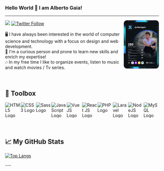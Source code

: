 
### Hello World 👋 I am Alberto Gaia!
---
<html>
<div style="display:flex">
    <div>
        <a href="https://www.linkedin.com/in/alberto-gaia/" target="_new"><img src="https://img.shields.io/badge/Linkedin-Connect-informational"></a> <a href="https://twitter.com/AlbertoGaiaDev" target="_blank"><img alt="Twitter Follow" src="https://img.shields.io/twitter/follow/AlbertoGaiaDev?style=social"></a>
        <br />
        <br />
        🖥 I have always been interested in the world of computer science and technology with a focus on design and web development.</br>
        👾 I'm a curious person and prone to learn new skills and enrich my expertise! 
        <br />
        🎶 In my free time I like to organize events, listen to music and watch movies / Tv series.
    </div>
    <div>
        <a href="https://app.daily.dev/albertogaia"><img src="https://github.com/albertogaia/albertogaia/blob/main/devcard.svg" width="250" alt="Alberto Gaia's Dev Card"/></a> 
    </div>
 </div>



<br />
<br />
<h2>🧰 Toolbox </h2>
<div style="display:flex; justify-content: space-around">
<img src="https://cdn.worldvectorlogo.com/logos/html5.svg" alt="HTML5 Logo" width="50" height="50"/> <img src="https://cdn.worldvectorlogo.com/logos/css-3.svg" alt="CSS3 Logo" width="50" height="50"/><img src="https://cdn.worldvectorlogo.com/logos/sass-1.svg" alt="Sass Logo" width="50" height="50"/>
<img src="https://cdn.worldvectorlogo.com/logos/javascript-1.svg" alt="JavaScript Logo" width="50" height="50"/><img src="https://cdn.worldvectorlogo.com/logos/vue-js-1.svg" alt="VueJS Logo" width="50" height="50"/><img src="https://cdn.worldvectorlogo.com/logos/react-2.svg" alt="React JS Logo" width="50" height="50"/><img src="https://cdn.worldvectorlogo.com/logos/php.svg" alt="PHP Logo" width="50" height="50"/><img src="https://cdn.worldvectorlogo.com/logos/laravel-1.svg" alt="Laravel Logo" width="50" height="50"/><img src="https://cdn.worldvectorlogo.com/logos/nodejs-1.svg" alt="NodeJS Logo" width="50" height="50"/><img src="https://cdn.worldvectorlogo.com/logos/mysql-2.svg" alt="MySQL Logo" width="50" height="50"/>
</div>
<br />
<br />
<h2> &#x1f4c8; My GitHub Stats </h2>


  
[![Top Langs](https://github-readme-stats.vercel.app/api/top-langs/?username=albertogaia&hide=java,html,css&theme=radical)](https://github.com/albertogaia/github-readme-stats)

</html>
---
